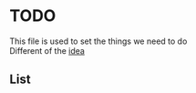 # TODO

This file is used to set the things we need to do  
Different of the [idea](idea.md)

## List
